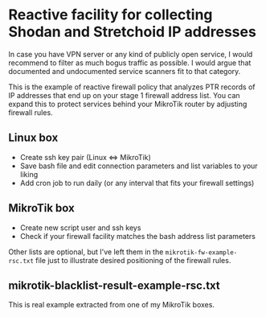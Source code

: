 # Reactive facility for collecting Shodan and Stretchoid IP addresses

In case you have VPN server or any kind of publicly open service, I would recommend to filter as much bogus traffic as possible. I would argue that documented and undocumented service scanners fit to that category.

This is the example of reactive firewall policy that analyzes PTR records of IP addresses that end up on your stage 1 firewall address list. You can expand this to protect services behind your MikroTik router by adjusting firewall rules.

## Linux box

- Create ssh key pair (Linux <=> MikroTik)
- Save bash file and edit connection parameters and list variables to your liking
- Add cron job to run daily (or any interval that fits your firewall settings)

## MikroTik box

- Create new script user and ssh keys
- Check if your firewall facility matches the bash address list parameters

Other lists are optional, but I've left them in the `mikrotik-fw-example-rsc.txt` file just to illustrate desired positioning of the firewall rules.

## mikrotik-blacklist-result-example-rsc.txt

This is real example extracted from one of my MikroTik boxes.

